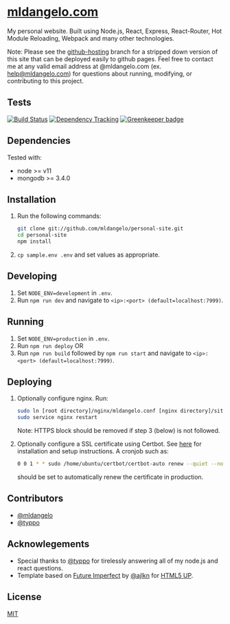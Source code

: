 # [mldangelo.com](http://mldangelo.com)

My personal website. Built using Node.js, React, Express, React-Router, Hot Module Reloading, Webpack and many other technologies.

Note: Please see the [github-hosting](https://github.com/mldangelo/personal-site/tree/github-hosting) branch for a stripped down version of this site that can be deployed easily to github pages. Feel free to contact me at any valid email address at @mldangelo.com (ex. help@mldangelo.com) for questions about running, modifying, or contributing to this project.

## Tests

[![Build Status](https://travis-ci.org/mldangelo/personal-site.svg?branch=master)](https://travis-ci.org/mldangelo/personal-site)
[![Dependency Tracking](https://david-dm.org/mldangelo/personal-site.svg)](https://david-dm.org/)
[![Greenkeeper badge](https://badges.greenkeeper.io/mldangelo/personal-site.svg)](https://greenkeeper.io/)

## Dependencies

Tested with:

* node >= v11
* mongodb >= 3.4.0

## Installation

1. Run the following commands:

    ```bash
    git clone git://github.com/mldangelo/personal-site.git
    cd personal-site
    npm install
    ```

2. ```cp sample.env .env``` and set values as appropriate.

## Developing

1. Set `NODE_ENV=development` in `.env`.
2. Run `npm run dev` and navigate to `<ip>:<port> (default=localhost:7999)`.

## Running

1. Set `NODE_ENV=production` in `.env`.
2. Run `npm run deploy` OR  
3. Run `npm run build` followed by `npm run start` and navigate to `<ip>:<port> (default=localhost:7999)`.

## Deploying

1. Optionally configure nginx. Run:

    ```bash
    sudo ln [root directory]/nginx/mldangelo.conf [nginx directory]/sites-enabled/personal-site.conf
    sudo service nginx restart
    ```
  
    Note: HTTPS block should be removed if step 3 (below) is not followed.

2. Optionally configure a SSL certificate using Certbot. See [here](https://certbot.eff.org/#ubuntutrusty-nginx)
for installation and setup instructions. A cronjob such as:

    ```bash
    0 0 1 * * sudo /home/ubuntu/certbot/certbot-auto renew --quiet --no-self-upgrade
    ```

    should be set to automatically renew the certificate in production.

## Contributors

* [@mldangelo](https://github.com/mldangelo)
* [@typpo](https://github.com/typpo)

## Acknowlegements

* Special thanks to [@typpo](https://github.com/typpo) for tirelessly answering all of my node.js and react questions.
* Template based on [Future Imperfect](https://html5up.net/future-imperfect) by [@ajlkn](https://github.com/ajlkn) for [HTML5 UP](html5up.net).

## License

[MIT](https://github.com/mldangelo/personal-site/blob/master/LICENSE)
